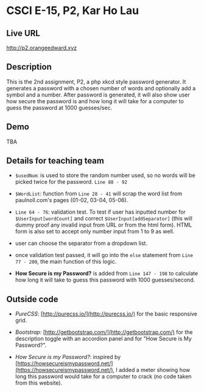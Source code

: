 # CSCI E-15, P2, Kar Ho Lau

## Live URL
<http://p2.orangeedward.xyz>

## Description
This is the 2nd assignment, P2, a php xkcd style password generator. It generates a password with a chosen number of words and optionally add a symbol and a number. After password is generated, it will also show user how secure the password is and how long it will take for a computer to guess the password at 1000 guesses/sec. 


## Demo
TBA

## Details for teaching team
* `$usedNum`: is used to store the random number used, so no words will be picked twice for the password. `Line 88 - 92`
* `$WordList`: function from `Line 28 - 41` will scrap the word list from paulnoll.com's pages (01-02, 03-04, 05-06). 

* `Line 64 - 76`: validation test. To test if user has inputted number for `$UserInput[wordCount]` and correct `$UserInput[addSeparator]` (this will dummy proof any invalid input from URL or from the html form). HTML form is also set to accept only number input from 1 to 9 as well. 

* user can choose the separator from a dropdown list.

* once validation test passed, it will go into the `else` statement from `Line 77 - 200`, the main function of this logic. 

* **How Secure is my Password?** is added from `Line 147 - 198` to calculate how long it will take to guess this password with 1000 guesses/second. 


## Outside code
* *PureCSS*: [http://purecss.io/](http://purecss.io/) for the basic responsive grid. 

* *Bootstrap*: [http://getbootstrap.com/](http://getbootstrap.com/) for the description toggle with an accordion panel and for "How Secure is My Password?". 

* *How Secure is my Password?*: inspired by [https://howsecureismypassword.net/](https://howsecureismypassword.net/), I added a meter showing how long this password would take for a computer to crack (no code taken from this website). 